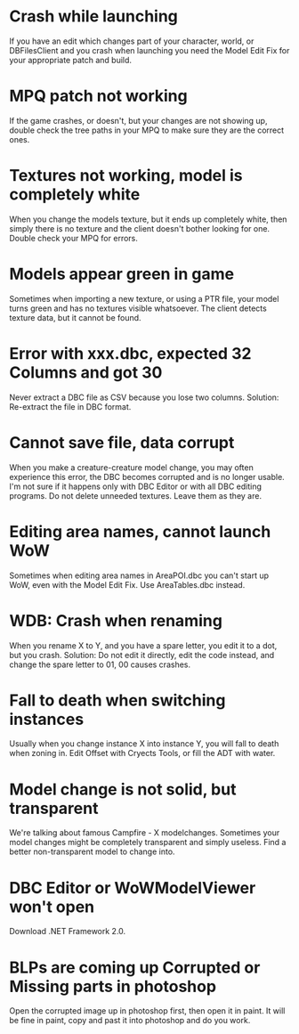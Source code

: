 # Crash while launching
If you have an edit which changes part of your character, world, or DBFilesClient and you crash when launching you need the Model Edit Fix for your appropriate patch and build.

# MPQ patch not working
If the game crashes, or doesn't, but your changes are not showing up, double check the tree paths in your MPQ to make sure they are the correct ones.

# Textures not working, model is completely white
When you change the models texture, but it ends up completely white, then simply there is no texture and the client doesn't bother looking for one. Double check your MPQ for errors.

# Models appear green in game
Sometimes when importing a new texture, or using a PTR file, your model turns green and has no textures visible whatsoever.
The client detects texture data, but it cannot be found.

# Error with xxx.dbc, expected 32 Columns and got 30
Never extract a DBC file as CSV because you lose two columns. Solution: Re-extract the file in DBC format.

# Cannot save file, data corrupt
When you make a creature-creature model change, you may often experience this error, the DBC becomes corrupted and is no longer usable. I'm not sure if it happens only with DBC Editor or with all DBC editing programs. Do not delete unneeded textures. Leave them as they are.

# Editing area names, cannot launch WoW
Sometimes when editing area names in AreaPOI.dbc you can't start up WoW, even with the Model Edit Fix. Use AreaTables.dbc instead.

# WDB: Crash when renaming
When you rename X to Y, and you have a spare letter, you edit it to a dot, but you crash. Solution: Do not edit it directly, edit the code instead, and change the spare letter to 01, 00 causes crashes.

# Fall to death when switching instances
Usually when you change instance X into instance Y, you will fall to death when zoning in. Edit Offset with Cryects Tools, or fill the ADT with water.

# Model change is not solid, but transparent
We're talking about famous Campfire - X modelchanges. Sometimes your model changes might be completely transparent and simply useless. Find a better non-transparent model to change into.

# DBC Editor or WoWModelViewer won't open
Download .NET Framework 2.0.

# BLPs are coming up Corrupted or Missing parts in photoshop 
Open the corrupted image up in photoshop first, then open it in paint. It will be fine in paint, copy and past it into photoshop and do you work.